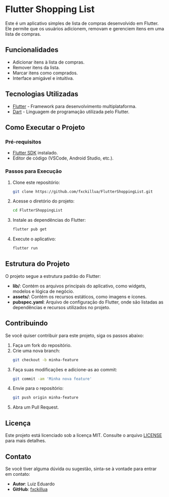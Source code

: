 # Flutter Shopping List

Este é um aplicativo simples de lista de compras desenvolvido em Flutter. Ele permite que os usuários adicionem, removam e gerenciem itens em uma lista de compras.

## Funcionalidades

- Adicionar itens à lista de compras.
- Remover itens da lista.
- Marcar itens como comprados.
- Interface amigável e intuitiva.

## Tecnologias Utilizadas

- [Flutter](https://flutter.dev/) - Framework para desenvolvimento multiplataforma.
- [Dart](https://dart.dev/) - Linguagem de programação utilizada pelo Flutter.

## Como Executar o Projeto

### Pré-requisitos

- [Flutter SDK](https://flutter.dev/docs/get-started/install) instalado.
- Editor de código (VSCode, Android Studio, etc.).

### Passos para Execução

1. Clone este repositório:
    ```bash
    git clone https://github.com/fxckillua/FlutterShoppingList.git
    ```
2. Acesse o diretório do projeto:
    ```bash
    cd FlutterShoppingList
    ```
3. Instale as dependências do Flutter:
    ```bash
    flutter pub get
    ```
4. Execute o aplicativo:
    ```bash
    flutter run
    ```

## Estrutura do Projeto

O projeto segue a estrutura padrão do Flutter:
- **lib/**: Contém os arquivos principais do aplicativo, como widgets, modelos e lógica de negócio.
- **assets/**: Contém os recursos estáticos, como imagens e ícones.
- **pubspec.yaml**: Arquivo de configuração do Flutter, onde são listadas as dependências e recursos utilizados no projeto.

## Contribuindo

Se você quiser contribuir para este projeto, siga os passos abaixo:

1. Faça um fork do repositório.
2. Crie uma nova branch:
    ```bash
    git checkout -b minha-feature
    ```
3. Faça suas modificações e adicione-as ao commit:
    ```bash
    git commit -am 'Minha nova feature'
    ```
4. Envie para o repositório:
    ```bash
    git push origin minha-feature
    ```
5. Abra um Pull Request.

## Licença

Este projeto está licenciado sob a licença MIT. Consulte o arquivo [LICENSE](LICENSE) para mais detalhes.

## Contato

Se você tiver alguma dúvida ou sugestão, sinta-se à vontade para entrar em contato:

- **Autor**: Luiz Eduardo
- **GitHub**: [fxckillua](https://github.com/fxckillua)
